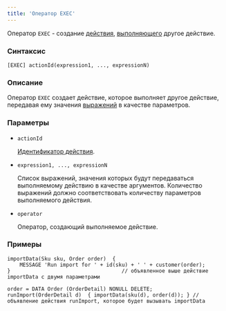 ```yaml
---
title: 'Оператор EXEC'
---
```


Оператор `EXEC` - создание [действия](Actions.md), [выполняющего](Call_EXEC.md) другое действие.

### Синтаксис

    [EXEC] actionId(expression1, ..., expressionN)

### Описание

Оператор `EXEC` создает действие, которое выполняет другое действие, передавая ему значения [выражений](Expression.md) в качестве параметров.

### Параметры

- `actionId`

    [Идентификатор действия](IDs.md#propertyid-broken). 

- `expression1, ..., expressionN`

    Список выражений, значения которых будут передаваться выполняемому действию в качестве аргументов. Количество выражений должно соответствовать количеству параметров выполняемого действия.

- `operator`

    Оператор, создающий выполняемое действие.

### Примеры

```lsf
importData(Sku sku, Order order)  {
    MESSAGE 'Run import for ' + id(sku) + ' ' + customer(order);
}                                    // объявленное выше действие importData с двумя параметрами

order = DATA Order (OrderDetail) NONULL DELETE;
runImport(OrderDetail d)  { importData(sku(d), order(d)); } // объявление действия runImport, которое будет вызывать importData
```
